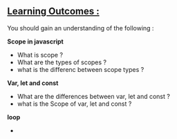 ## <a href='#learning-outcomes' id='learning-outcomes'>Learning Outcomes : </a>

You should gain an understanding of the following :

**Scope in javascript**

- What is scope ?
- What are the types of scopes ?
- what is the differenc between scope types ?

**Var, let and const**

- What are the differences between var, let and const ?
- what is the Scope of var, let and const ?

**loop**

-
